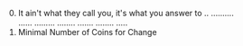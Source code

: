 0. It ain't what they call you, it's what you answer to
..                                          ..........      
......                                       .........
........                                       .......
........                                         .....
5. Minimal Number of Coins for Change           
